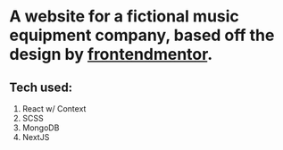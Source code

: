 # A website for a fictional music equipment company, based off the design by [frontendmentor](https://www.frontendmentor.io).

## Tech used:
1. React w/ Context
2. SCSS
3. MongoDB
4. NextJS